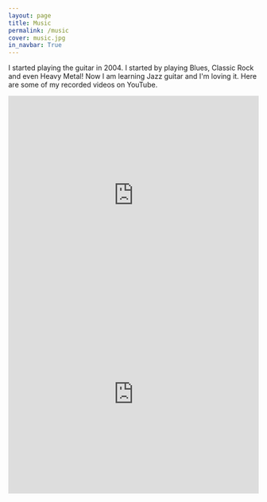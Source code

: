 ```yaml
---
layout: page
title: Music
permalink: /music
cover: music.jpg
in_navbar: True
---
```


I started playing the guitar in 2004. I started by playing Blues, Classic Rock
and even Heavy Metal! Now I am learning Jazz guitar and I'm loving it.
Here are some of my recorded videos on YouTube.

<iframe width="100%" height="400" src="https://www.youtube.com/embed/gHY6apZ8z5A" frameborder="0" allow="accelerometer; autoplay; encrypted-media; gyroscope; picture-in-picture" allowfullscreen></iframe>

<iframe width="100%" height="400" src="https://www.youtube.com/embed/ebIIWRx-2DY" frameborder="0" allow="accelerometer; autoplay; encrypted-media; gyroscope; picture-in-picture" allowfullscreen></iframe>
